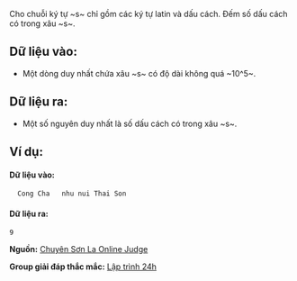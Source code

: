 Cho chuỗi ký tự ~s~ chỉ gồm các ký tự latin và dấu cách. Đếm số dấu cách có trong xâu ~s~.

## Dữ liệu vào:
- Một dòng duy nhất chứa xâu ~s~ có độ dài không quá ~10^5~.

## Dữ liệu ra:
- Một số nguyên duy nhất là số dấu cách có trong xâu ~s~.

## Ví dụ:
#### Dữ liệu vào:
```
  Cong Cha   nhu nui Thai Son
```

#### Dữ liệu ra:
```
9
```
**Nguồn:** [Chuyên Sơn La Online Judge](http://csloj.ddns.net/)

**Group giải đáp thắc mắc:** [Lập trình 24h](https://www.facebook.com/groups/1386904321519984)